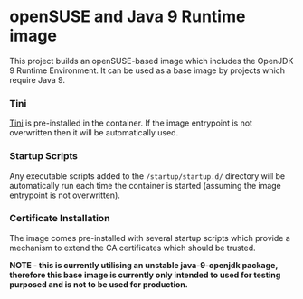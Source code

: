 # openSUSE and Java 9 Runtime image

This project builds an openSUSE-based image which includes the OpenJDK 9 Runtime Environment. It can be used as a base image by projects which require Java 9.

### Tini
[Tini](https://github.com/krallin/tini) is pre-installed in the container.  If the image entrypoint is not overwritten then it will be automatically used.

### Startup Scripts
Any executable scripts added to the `/startup/startup.d/` directory will be automatically run each time the container is started (assuming the image entrypoint is not overwritten).

### Certificate Installation
The image comes pre-installed with several startup scripts which provide a mechanism to extend the CA certificates which should be trusted.

**NOTE - this is currently utilising an unstable java-9-openjdk package, therefore this base image is currently only intended to used for testing purposed and is not to be used for production.**
